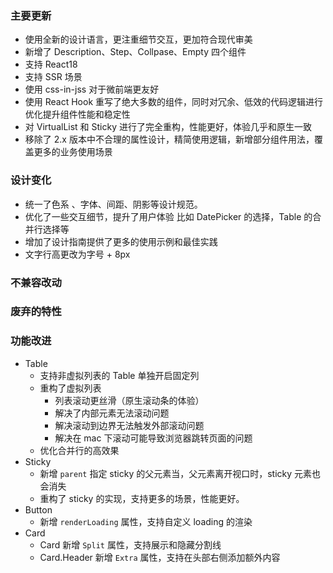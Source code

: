 ### 主要更新
- 使用全新的设计语言，更注重细节交互，更加符合现代审美
- 新增了 Description、Step、Collpase、Empty 四个组件
- 支持 React18
- 支持 SSR 场景
- 使用 css-in-jss 对于微前端更友好
- 使用 React Hook 重写了绝大多数的组件，同时对冗余、低效的代码逻辑进行优化提升组件性能和稳定性
- 对 VirtualList 和 Sticky 进行了完全重构，性能更好，体验几乎和原生一致
- 移除了 2.x 版本中不合理的属性设计，精简使用逻辑，新增部分组件用法，覆盖更多的业务使用场景


### 设计变化
- 统一了色系 、字体、间距、阴影等设计规范。
- 优化了一些交互细节，提升了用户体验 比如 DatePicker 的选择，Table 的合并行选择等
- 增加了设计指南提供了更多的使用示例和最佳实践
- 文字行高更改为字号 + 8px

### 不兼容改动

### 废弃的特性

### 功能改进

- Table
  - 支持非虚拟列表的 Table 单独开启固定列
  - 重构了虚拟列表 
    - 列表滚动更丝滑（原生滚动条的体验）
    - 解决了内部元素无法滚动问题
    - 解决滚动到边界无法触发外部滚动问题
    - 解决在 mac 下滚动可能导致浏览器跳转页面的问题
  - 优化合并行的高效果
- Sticky
  - 新增 `parent` 指定 sticky 的父元素当，父元素离开视口时，sticky 元素也会消失
  - 重构了 sticky 的实现，支持更多的场景，性能更好。
- Button
  - 新增 `renderLoading` 属性，支持自定义 loading 的渲染
- Card
  - Card 新增 `Split` 属性，支持展示和隐藏分割线
  - Card.Header 新增 `Extra` 属性，支持在头部右侧添加额外内容